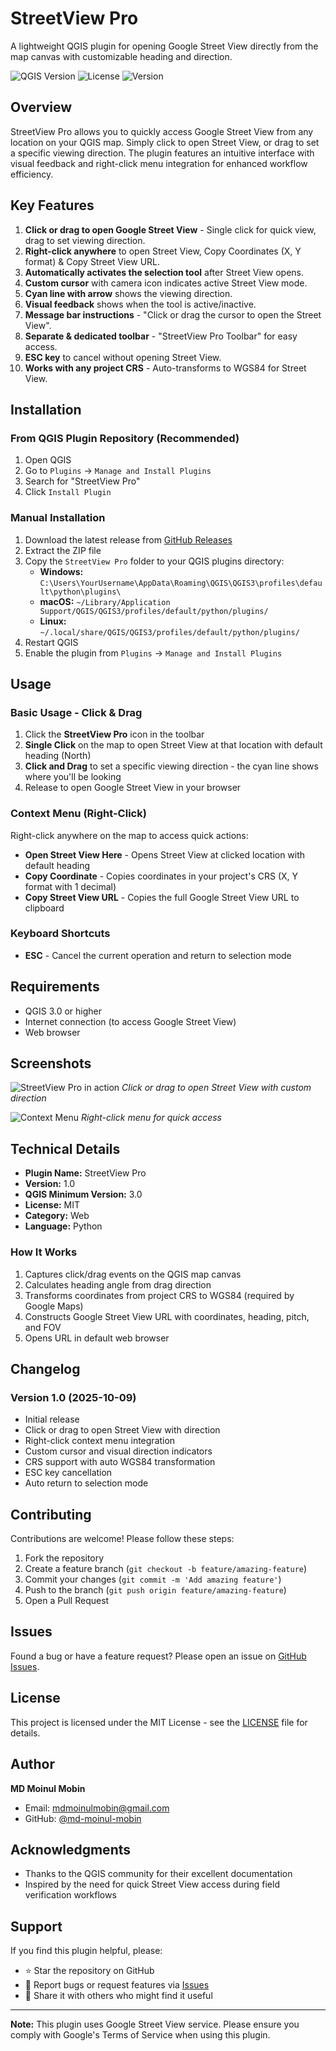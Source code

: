 # StreetView Pro

A lightweight QGIS plugin for opening Google Street View directly from the map canvas with customizable heading and direction.

![QGIS Version](https://img.shields.io/badge/QGIS-3.0+-green.svg)
![License](https://img.shields.io/badge/license-MIT-blue.svg)
![Version](https://img.shields.io/badge/version-1.0-orange.svg)

## Overview

StreetView Pro allows you to quickly access Google Street View from any location on your QGIS map. Simply click to open Street View, or drag to set a specific viewing direction. The plugin features an intuitive interface with visual feedback and right-click menu integration for enhanced workflow efficiency.

## Key Features

1. **Click or drag to open Google Street View** - Single click for quick view, drag to set viewing direction.
2. **Right-click anywhere** to open Street View, Copy Coordinates (X, Y format) & Copy Street View URL.
3. **Automatically activates the selection tool** after Street View opens.
4. **Custom cursor** with camera icon indicates active Street View mode.
5. **Cyan line with arrow** shows the viewing direction.
6. **Visual feedback** shows when the tool is active/inactive.
7. **Message bar instructions** - "Click or drag the cursor to open the Street View".
8. **Separate & dedicated toolbar** - "StreetView Pro Toolbar" for easy access.
9. **ESC key** to cancel without opening Street View.
10. **Works with any project CRS** - Auto-transforms to WGS84 for Street View.

## Installation

### From QGIS Plugin Repository (Recommended)
1. Open QGIS
2. Go to `Plugins` → `Manage and Install Plugins`
3. Search for "StreetView Pro"
4. Click `Install Plugin`

### Manual Installation
1. Download the latest release from [GitHub Releases](https://github.com/md-moinul-mobin/StreetView-Pro/releases)
2. Extract the ZIP file
3. Copy the `StreetView Pro` folder to your QGIS plugins directory:
   - **Windows:** `C:\Users\YourUsername\AppData\Roaming\QGIS\QGIS3\profiles\default\python\plugins\`
   - **macOS:** `~/Library/Application Support/QGIS/QGIS3/profiles/default/python/plugins/`
   - **Linux:** `~/.local/share/QGIS/QGIS3/profiles/default/python/plugins/`
4. Restart QGIS
5. Enable the plugin from `Plugins` → `Manage and Install Plugins`

## Usage

### Basic Usage - Click & Drag
1. Click the **StreetView Pro** icon in the toolbar
2. **Single Click** on the map to open Street View at that location with default heading (North)
3. **Click and Drag** to set a specific viewing direction - the cyan line shows where you'll be looking
4. Release to open Google Street View in your browser

### Context Menu (Right-Click)
Right-click anywhere on the map to access quick actions:
- **Open Street View Here** - Opens Street View at clicked location with default heading
- **Copy Coordinate** - Copies coordinates in your project's CRS (X, Y format with 1 decimal)
- **Copy Street View URL** - Copies the full Google Street View URL to clipboard

### Keyboard Shortcuts
- **ESC** - Cancel the current operation and return to selection mode

## Requirements

- QGIS 3.0 or higher
- Internet connection (to access Google Street View)
- Web browser

## Screenshots

![StreetView Pro in action](screenshots/streetview-pro-demo.gif)
*Click or drag to open Street View with custom direction*

![Context Menu](screenshots/context-menu.png)
*Right-click menu for quick access*

## Technical Details

- **Plugin Name:** StreetView Pro
- **Version:** 1.0
- **QGIS Minimum Version:** 3.0
- **License:** MIT
- **Category:** Web
- **Language:** Python

### How It Works
1. Captures click/drag events on the QGIS map canvas
2. Calculates heading angle from drag direction
3. Transforms coordinates from project CRS to WGS84 (required by Google Maps)
4. Constructs Google Street View URL with coordinates, heading, pitch, and FOV
5. Opens URL in default web browser

## Changelog

### Version 1.0 (2025-10-09)
- Initial release
- Click or drag to open Street View with direction
- Right-click context menu integration
- Custom cursor and visual direction indicators
- CRS support with auto WGS84 transformation
- ESC key cancellation
- Auto return to selection mode

## Contributing

Contributions are welcome! Please follow these steps:

1. Fork the repository
2. Create a feature branch (`git checkout -b feature/amazing-feature`)
3. Commit your changes (`git commit -m 'Add amazing feature'`)
4. Push to the branch (`git push origin feature/amazing-feature`)
5. Open a Pull Request

## Issues

Found a bug or have a feature request? Please open an issue on [GitHub Issues](https://github.com/md-moinul-mobin/StreetView-Pro/issues).

## License

This project is licensed under the MIT License - see the [LICENSE](LICENSE) file for details.

## Author

**MD Moinul Mobin**
- Email: mdmoinulmobin@gmail.com
- GitHub: [@md-moinul-mobin](https://github.com/md-moinul-mobin)

## Acknowledgments

- Thanks to the QGIS community for their excellent documentation
- Inspired by the need for quick Street View access during field verification workflows

## Support

If you find this plugin helpful, please:
- ⭐ Star the repository on GitHub
- 🐛 Report bugs or request features via [Issues](https://github.com/md-moinul-mobin/StreetView-Pro/issues)
- 📢 Share it with others who might find it useful

---

**Note:** This plugin uses Google Street View service. Please ensure you comply with Google's Terms of Service when using this plugin.
